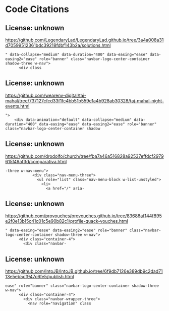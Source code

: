 # Code Citations

## License: unknown

https://github.com/LegendaryLad/LegendaryLad.github.io/tree/3a4a008a31d70599512361bdc39218fdbf143b2a/solutions.html

```
" data-collapse="medium" data-duration="400" data-easing="ease" data-easing2="ease" role="banner" class="navbar-logo-center-container shadow-three w-nav">
      <div class
```

## License: unknown

https://github.com/wearenv-digital/taj-mahal/tree/737127cfcd33f1fc4bb51b559e1a4b928ab30328/taj-mahal-night-events.html

```
">
    <div data-animation="default" data-collapse="medium" data-duration="400" data-easing="ease" data-easing2="ease" role="banner" class="navbar-logo-center-container shadow
```

## License: unknown

https://github.com/drodolfo/church/tree/fba7a46a516828a92537effdcf2979615f49af3d/comparativa.html

```
-three w-nav-menu">
            <div class="nav-menu-three">
              <ul role="list" class="nav-menu-block w-list-unstyled">
                <li>
                  <a href="/" aria-
```

## License: unknown

https://github.com/provouches/provouches.github.io/tree/83686af144f895e2f0e13b15c41c01c5e90b82c1/profile-quack-vouches.html

```
" data-easing="ease" data-easing2="ease" role="banner" class="navbar-logo-center-container shadow-three w-nav">
      <div class="container-4">
        <div class="navbar-
```

## License: unknown

https://github.com/IntoJB/IntoJB.github.io/tree/6f9db7126e389db9c2dad7113e5eb5cf947c6fe5/publish.html

```
ease" role="banner" class="navbar-logo-center-container shadow-three w-nav">
      <div class="container-4">
        <div class="navbar-wrapper-three">
          <nav role="navigation" class
```
